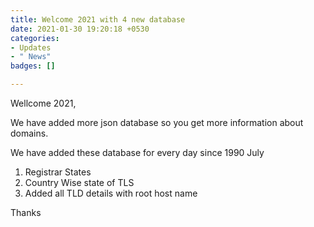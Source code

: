 ```yaml
---
title: Welcome 2021 with 4 new database
date: 2021-01-30 19:20:18 +0530
categories:
- Updates
- " News"
badges: []

---
```

Wellcome 2021,

We have added more json database so you get more information about domains.

We have added these database for every day since 1990 July

1. Registrar States
2. Country Wise state of TLS
3. Added all TLD details with root host name

Thanks